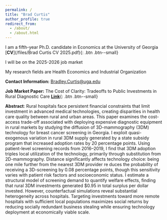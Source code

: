 ```yaml
---
permalink: /
title: "Brad Curtis"
author_profile: true
redirect_from: 
  - /about/
  - /about.html
---
```


I am a fifth-year Ph.D. candidate in Economics at the University of Georgia  [**CV**](/files/Brad Curtis CV 2025.pdf){: .btn .btn--small} 

I will be on the 2025-2026 job market

My research fields are Health Economics and Industrial Organization 

**Contact Information:** Bradley.Curtis@uga.edu


**Job Market Paper:** The Cost of Clarity: Tradeoffs to Public Investments in Rural Diagnostic Care [**Link**](/files/JMP_Curtis.pdf){: .btn .btn--small} 
 
 **Abstract**: Rural hospitals face persistent financial constraints that limit investment in advanced medical technologies, creating disparities in health care quality between rural and urban areas. This paper examines the cost-access trade-off associated with deploying expensive diagnostic equipment in rural markets by studying the diffusion of 3D-mammography (3DM) technology for breast cancer screening in Georgia. I exploit quasi-exogenous variation in rural 3DM supply generated by a state subsidy program that increased adoption rates by 20 percentage points. Using patient-level screening records from 2016–2019, I find that 3DM adoption triples local utilization of the technology, primarily through substitution from 2D-mammography. Distance significantly affects technology choice: being one mile further from the nearest 3DM provider re duces the probability of receiving a 3D-screening by 0.08 percentage points, though this sensitivity varies with patient risk factors and socioeconomic status. I estimate a structural model of screening demand to quantify welfare effects, finding that rural 3DM investments generated $0.95 in total surplus per dollar invested. However, counterfactual simulations reveal substantial heterogeneity across hospitals. Targeting investments toward more remote hospitals with sufficient local populations maximizes social returns by reducing socially redundant business stealing while ensuring technology deployment at economically viable scale.
  
 


